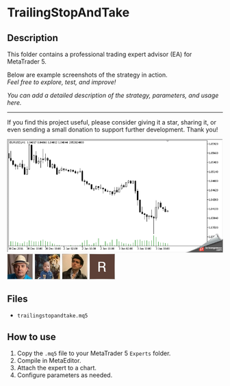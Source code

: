 # TrailingStopAndTake

## Description
This folder contains a professional trading expert advisor (EA) for MetaTrader 5.

Below are example screenshots of the strategy in action.  
*Feel free to explore, test, and improve!*

*You can add a detailed description of the strategy, parameters, and usage here.*

---

If you find this project useful, please consider giving it a star, sharing it, or even sending a small donation to support further development. Thank you!

![Screenshot](2018-02-09_12h01_25.gif)
![Screenshot](5B9159C3-EF07.jpg)
![Screenshot](5F703B43-BAC4.jpg)
![Screenshot](66fa64f1-38fc.jpg)
![Screenshot](6750C2E9-CDCD.png)

## Files
- `trailingstopandtake.mq5`

## How to use
1. Copy the `.mq5` file to your MetaTrader 5 `Experts` folder.
2. Compile in MetaEditor.
3. Attach the expert to a chart.
4. Configure parameters as needed.
